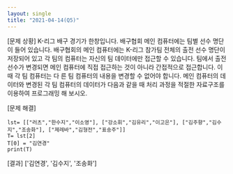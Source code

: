 ```yaml
---
layout: single
title: "2021-04-14(Q5)"
---
```


[문제 상황]
K-리그 배구 경기가 한창입니다. 배구협회 메인 컴퓨터에는 팀별 선수 명단이 들어 있습니다. 배구협회의 메인 컴퓨터에는
K-리그 참가팀 전체의 출전 선수 명단이 저장되어 있고 각 팀의 컴퓨터는 자신의 팀 데이터에만 접근할 수 있습니다.
팀에서 출전 선수가 변경되면 메인 컴퓨터에 직접 접근하는 것이 아니라 간접적으로 접근합니다. 이 때 각 팀 컴퓨터는 다
른 팀 컴퓨터의 내용을 변경할 수 없어야 합니다. 메인 컴퓨터의 데이터와 변경된 각 팀 컴퓨터의 데이터가 다음과 같을 때
처리 과정을 적절한 자료구조를 이용하여 프로그래밍 해 보시오. 

[문제 해결]
~~~
lst= [["러츠","한수지","이소영"], ["강소휘","김유리","이고은"], ["김주향","김수지","조송화"], ["제레바","김형전","표송주"]]
T= lst[2]
T[0] = "김연경"
print(T)
~~~

[결과]
['김연경', '김수지', '조송화']
